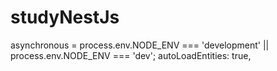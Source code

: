 # studyNestJs

asynchronous = process.env.NODE_ENV === 'development' || process.env.NODE_ENV === 'dev';
autoLoadEntities: true,
